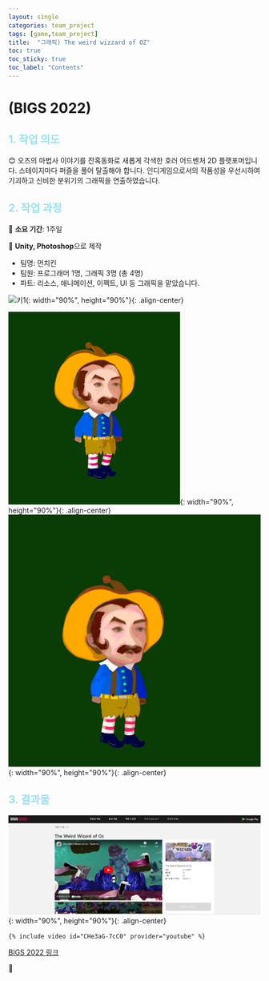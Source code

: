 ```yaml
---
layout: single
categories: team_project
tags: [game,team_project]
title:  "그래픽) The weird wizzard of OZ"
toc: true
toc_sticky: true
toc_label: "Contents"
---
```


#  (BIGS 2022)



## <span style="color:#9AE1F5">1. 작업 의도</span>

:blush: 오즈의 마법사 이야기를 잔혹동화로 새롭게 각색한 호러 어드벤처 2D 플랫포머입니다.
스테이지마다 퍼즐을 풀어 탈출해야 합니다. 인디게임으로서의 작품성을 우선시하여
기괴하고 신비한 분위기의 그래픽을 연출하였습니다.

 



## <span style="color:#9AE1F5">2. 작업 과정</span>

   :runner: **소요 기간**: 1주일

   :speech_balloon: **Unity, Photoshop**으로 제작   

 

- 팀명: 먼치킨
- 팀원: 프로그래머 1명, 그래픽 3명 (총 4명)
- 파트: 리소스, 애니메이션, 이펙트, UI 등 그래픽을 맡았습니다.



![키1](/images/2022-10-12-Oz/키1.JPG){: width="90%", height="90%"}{:  .align-center}



![mun2](/images/2022-10-12-Oz/mun2.gif){: width="90%", height="90%"}{:  .align-center}![mundie](/images/2022-10-12-Oz/mundie.gif){: width="90%", height="90%"}{:  .align-center}












## <span style="color:#9AE1F5">3. 결과물 </span>





![b](/images/2022-10-12-Oz/b.PNG){: width="90%", height="90%"}{:  .align-center}



```
{% include video id="CHe3aG-7cC0" provider="youtube" %}
```



[BIGS 2022 링크 ](https://bigameshow.com/release_view.html?gameId=165)






:thought_balloon:  

